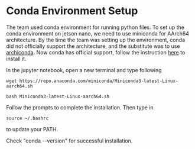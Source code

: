 # Conda Environment Setup

The team used conda environment for running python files. To set up the conda environment on jetson nano, we need to use miniconda for AArch64 architecture. By the time the team was setting up the environment, conda did not officially support the architecture, and the substitute was to use  [archiconda](https://github.com/yqlbu/archiconda3). Now conda has official support, follow the instruction [here](https://docs.conda.io/en/latest/miniconda.html) to install it.

In the jupyter notebook, open a new terminal and type following

```
wget https://repo.anaconda.com/miniconda/Miniconda3-latest-Linux-aarch64.sh

bash Miniconda3-latest-Linux-aarch64.sh
```

Follow the prompts to complete the installation. Then type in&#x20;

```
source ~/.bashrc
```

to update your PATH.

Check "conda --version" for successful installation.
